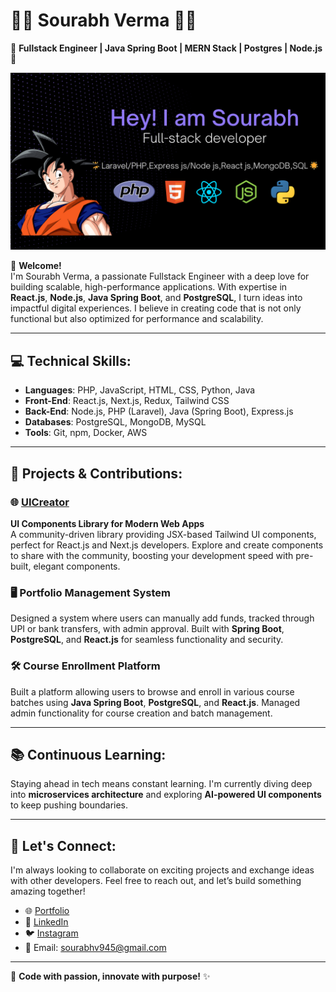 # 👨‍💻 Sourabh Verma 👨‍💻

🌟 **Fullstack Engineer | Java Spring Boot | MERN Stack | Postgres | Node.js** 🌟

![Image](background.png)

👋 **Welcome!**  
I'm Sourabh Verma, a passionate Fullstack Engineer with a deep love for building scalable, high-performance applications. With expertise in **React.js**, **Node.js**, **Java Spring Boot**, and **PostgreSQL**, I turn ideas into impactful digital experiences. I believe in creating code that is not only functional but also optimized for performance and scalability.

---

## 💻 **Technical Skills**:

- **Languages**: PHP, JavaScript, HTML, CSS, Python, Java
- **Front-End**: React.js, Next.js, Redux, Tailwind CSS
- **Back-End**: Node.js, PHP (Laravel), Java (Spring Boot), Express.js
- **Databases**: PostgreSQL, MongoDB, MySQL
- **Tools**: Git, npm, Docker, AWS

---

## 🚀 **Projects & Contributions**:

### 🌐 [UICreator](https://www.uicreator.site)  
**UI Components Library for Modern Web Apps**  
A community-driven library providing JSX-based Tailwind UI components, perfect for React.js and Next.js developers. Explore and create components to share with the community, boosting your development speed with pre-built, elegant components.

### 🖥️ **Portfolio Management System**  
Designed a system where users can manually add funds, tracked through UPI or bank transfers, with admin approval. Built with **Spring Boot**, **PostgreSQL**, and **React.js** for seamless functionality and security.

### 🛠️ **Course Enrollment Platform**  
Built a platform allowing users to browse and enroll in various course batches using **Java Spring Boot**, **PostgreSQL**, and **React.js**. Managed admin functionality for course creation and batch management.

---

## 📚 **Continuous Learning**:
Staying ahead in tech means constant learning. I'm currently diving deep into **microservices architecture** and exploring **AI-powered UI components** to keep pushing boundaries.

---

## 🌟 **Let's Connect**:
I'm always looking to collaborate on exciting projects and exchange ideas with other developers. Feel free to reach out, and let’s build something amazing together!

- 🌐 [Portfolio](#)
- 📝 [LinkedIn](https://www.linkedin.com/in/sourabh-verma-929994236/)
- 🐦 [Instagram](https://www.instagram.com/sourabh_verma77/)
- 📧 Email: [sourabhv945@gmail.com](mailto:sourabhv945@gmail.com)

---

🚀 **Code with passion, innovate with purpose!** ✨
